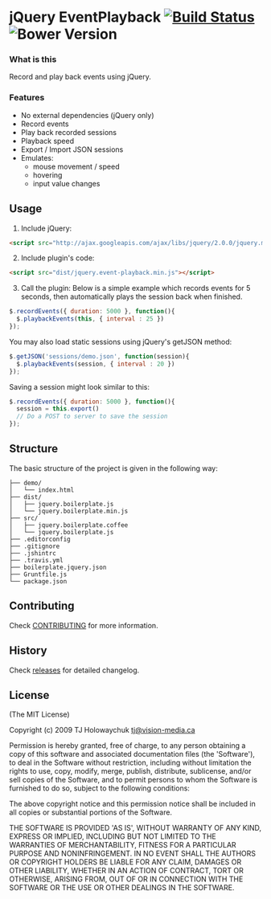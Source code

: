 # jQuery EventPlayback [![Build Status](https://secure.travis-ci.org/hmert/jquery-event-playback.svg?branch=master)](https://travis-ci.org/hmert/jquery-event-playback) ![Bower Version](https://badge.fury.io/bo/jquery-event-playback.svg)

### What is this

Record and play back events using jQuery.

### Features

* No external dependencies (jQuery only)
* Record events
* Play back recorded sessions
* Playback speed
* Export / Import JSON sessions
* Emulates:
  - mouse movement / speed
  - hovering
  - input value changes

## Usage

1. Include jQuery:

```html
<script src="http://ajax.googleapis.com/ajax/libs/jquery/2.0.0/jquery.min.js"></script>
```

2. Include plugin's code:

```html
<script src="dist/jquery.event-playback.min.js"></script>
```

3. Call the plugin:
Below is a simple example which records events for 5 seconds, then automatically
plays the session back when finished.

```javascript
$.recordEvents({ duration: 5000 }, function(){
  $.playbackEvents(this, { interval : 25 })
});
```

You may also load static sessions using jQuery's getJSON method:

```javascript
$.getJSON('sessions/demo.json', function(session){
  $.playbackEvents(session, { interval : 20 })
});
```

Saving a session might look similar to this:

```javascript
$.recordEvents({ duration: 5000 }, function(){
  session = this.export()
  // Do a POST to server to save the session
});
```

## Structure

The basic structure of the project is given in the following way:

```
├── demo/
│   └── index.html
├── dist/
│   ├── jquery.boilerplate.js
│   └── jquery.boilerplate.min.js
├── src/
│   ├── jquery.boilerplate.coffee
│   └── jquery.boilerplate.js
├── .editorconfig
├── .gitignore
├── .jshintrc
├── .travis.yml
├── boilerplate.jquery.json
├── Gruntfile.js
└── package.json
```

## Contributing

Check [CONTRIBUTING](https://github.com/hmert/jquery-event-playback/blob/master/CONTRIBUTING.md) for more information.

## History

Check [releases](https://github.com/hmert/jquery-event-playback/releases) for detailed changelog.

## License

(The MIT License)

Copyright (c) 2009 TJ Holowaychuk <tj@vision-media.ca>

Permission is hereby granted, free of charge, to any person obtaining
a copy of this software and associated documentation files (the
'Software'), to deal in the Software without restriction, including
without limitation the rights to use, copy, modify, merge, publish,
distribute, sublicense, and/or sell copies of the Software, and to
permit persons to whom the Software is furnished to do so, subject to
the following conditions:

The above copyright notice and this permission notice shall be
included in all copies or substantial portions of the Software.

THE SOFTWARE IS PROVIDED 'AS IS', WITHOUT WARRANTY OF ANY KIND,
EXPRESS OR IMPLIED, INCLUDING BUT NOT LIMITED TO THE WARRANTIES OF
MERCHANTABILITY, FITNESS FOR A PARTICULAR PURPOSE AND NONINFRINGEMENT.
IN NO EVENT SHALL THE AUTHORS OR COPYRIGHT HOLDERS BE LIABLE FOR ANY
CLAIM, DAMAGES OR OTHER LIABILITY, WHETHER IN AN ACTION OF CONTRACT,
TORT OR OTHERWISE, ARISING FROM, OUT OF OR IN CONNECTION WITH THE
SOFTWARE OR THE USE OR OTHER DEALINGS IN THE SOFTWARE.
